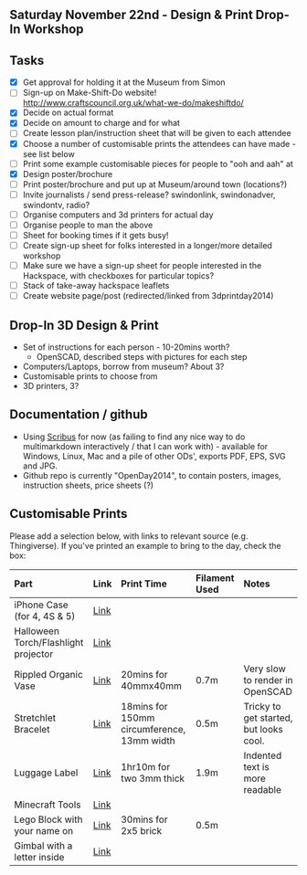 ## Saturday November 22nd - Design & Print Drop-In Workshop

## Tasks

* [x] Get approval for holding it at the Museum from Simon
* [ ] Sign-up on Make-Shift-Do website! http://www.craftscouncil.org.uk/what-we-do/makeshiftdo/
* [x] Decide on actual format
* [x] Decide on amount to charge and for what
* [ ] Create lesson plan/instruction sheet that will be given to each attendee
* [x] Choose a number of customisable prints the attendees can have made - see list below
* [ ] Print some example customisable pieces for people to "ooh and aah" at
* [x] Design poster/brochure
* [ ] Print poster/brochure and put up at Museum/around town (locations?)
* [ ] Invite journalists / send press-release? swindonlink, swindonadver, swindontv, radio?
* [ ] Organise computers and 3d printers for actual day
* [ ] Organise people to man the above
* [ ] Sheet for booking times if it gets busy!
* [ ] Create sign-up sheet for folks interested in a longer/more detailed workshop
* [ ] Make sure we have a sign-up sheet for people interested in the Hackspace, with checkboxes for particular topics?
* [ ] Stack of take-away hackspace leaflets
* [ ] Create website page/post (redirected/linked from 3dprintday2014)

## Drop-In 3D Design & Print

* Set of instructions for each person - 10-20mins worth?
    * OpenSCAD, described steps with pictures for each step
* Computers/Laptops, borrow from museum? About 3?
* Customisable prints to choose from
* 3D printers, 3?

## Documentation / github

* Using [Scribus](http://wiki.scribus.net/canvas/Download) for now (as failing to find any nice way to do multimarkdown interactively / that I can work with) - available for Windows, Linux, Mac and a pile of other ODs', exports PDF, EPS, SVG and JPG.
* Github repo is currently "OpenDay2014", to contain posters, images, instruction sheets, price sheets (?)


## Customisable Prints

Please add a selection below, with links to relevant source (e.g. Thingiverse).  If you've printed an example to bring to the day, check the box:

Part | Link | Print Time | Filament Used | Notes
:--|:--|:--|:--|:--
iPhone Case (for 4, 4S & 5) | [Link](http://www.thingiverse.com/apps/customizer/run?thing_id=40703&code=f72f4ff762301c8e0e6012da841874d3)
Halloween Torch/Flashlight projector | [Link](http://customizer.makerbot.com/things/494174/files/817292)
Rippled Organic Vase | [Link](http://www.thingiverse.com/apps/customizer/run?thing_id=477840) | 20mins for 40mmx40mm | 0.7m | Very slow to render in OpenSCAD
Stretchlet Bracelet | [Link](http://www.thingiverse.com/apps/customizer/run?thing_id=57810&code=b2aa4f0ee3e0da5703c1e367aac9a20a) | 18mins for 150mm circumference, 13mm width | 0.5m | Tricky to get started, but looks cool.
Luggage Label | [Link](http://www.thingiverse.com/apps/customizer/run?thing_id=175150&code=d3f2685b7ccb1bc1d17e1759d52f2a6b) | 1hr10m for two 3mm thick | 1.9m | Indented text is more readable
Minecraft Tools | [Link](http://www.thingiverse.com/apps/customizer/run?thing_id=355060&code=3f5f821e43dc25a4215621c6ea4744d7)
Lego Block with your name on | [Link](http://www.thingiverse.com/thing:340321) | 30mins for 2x5 brick | 0.5m
Gimbal with a letter inside | [Link](http://www.thingiverse.com/thing:434613)
